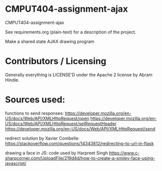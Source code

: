 CMPUT404-assignment-ajax
==============================

CMPUT404-assignment-ajax

See requirements.org (plain-text) for a description of the project.

Make a shared state AJAX drawing program

Contributors / Licensing
========================

Generally everything is LICENSE'D under the Apache 2 license by Abram Hindle.


Sources used:
=============

functions to send responses:
https://developer.mozilla.org/en-US/docs/Web/API/XMLHttpRequest/open
https://developer.mozilla.org/en-US/docs/Web/API/XMLHttpRequest/setRequestHeader
https://developer.mozilla.org/en-US/docs/Web/API/XMLHttpRequest/send

redirect solution by Xavier Combelle:
https://stackoverflow.com/questions/14343812/redirecting-to-url-in-flask

drawing a face in JS: code used by Harpreet Singh
https://www.c-sharpcorner.com/UploadFile/219d4d/how-to-create-a-smiley-face-using-javascript/
